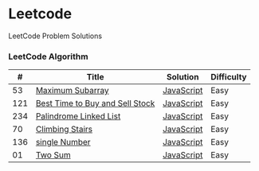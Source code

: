 # Leetcode
LeetCode Problem Solutions
### LeetCode Algorithm

| # | Title | Solution | Difficulty |
|---| ----- | -------- | ---------- |
|53|[Maximum Subarray    ](https://leetcode.com/problems/maximum-subarray/) | [JavaScript](https://github.com/ThatDudeAlex/Leetcode/blob/master/Algorithm/%2355-%20Maximum%20Subarray.js)|Easy|
|121|[Best Time to Buy and Sell Stock ](https://leetcode.com/problems/best-time-to-buy-and-sell-stock/) | [JavaScript](https://github.com/ThatDudeAlex/Leetcode/blob/master/Algorithm/%23121-%20Best%20Time%20to%20Buy%20and%20Sell%20Stock.js)|Easy|
|234|[Palindrome Linked List](https://leetcode.com/problems/palindrome-linked-list/) | [JavaScript](https://github.com/ThatDudeAlex/Leetcode/blob/master/Algorithm/%23234-%20Palindrome%20Linked%20List.js)|Easy|
|70|[Climbing Stairs](https://leetcode.com/problems/climbing-stairs/) | [JavaScript](https://github.com/ThatDudeAlex/Leetcode/blob/master/Algorithm/%2370-%20Climbing%20Stairs.js)|Easy|
|136|[single Number](https://leetcode.com/problems/single-number/) | [JavaScript](https://github.com/ThatDudeAlex/Leetcode/blob/master/Algorithm/%23136-%20Single%20Number.js)|Easy|
|01|[Two Sum](https://leetcode.com/problems/two-sum/) | [JavaScript](https://github.com/ThatDudeAlex/Leetcode/blob/master/Algorithm/%231-%20Two%20Sum.js)|Easy|
